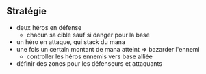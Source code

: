 ## Stratégie

- deux héros en défense
    - chacun sa cible sauf si danger pour la base
- un héro en attaque, qui stack du mana
- une fois un certain montant de mana atteint => bazarder l'ennemi
    - controller les héros ennemis vers base alliée
- définir des zones pour les défenseurs et attaquants

